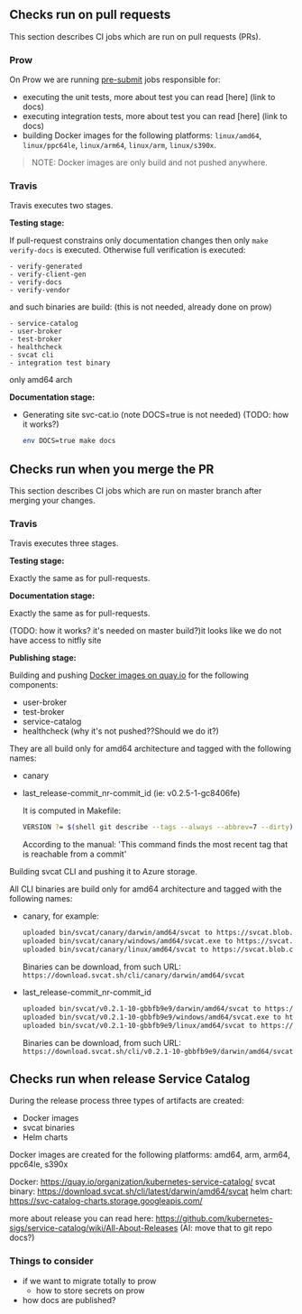## Checks run on pull requests

This section describes CI jobs which are run on pull requests (PRs).
                                                         
### Prow

On Prow we are running [pre-submit](https://github.com/kubernetes/test-infra/blob/master/config/jobs/kubernetes-sigs/service-catalog/service-catalog-presubmits.yaml) jobs responsible for:

- executing the unit tests, more about test you can read [here] (link to docs)
- executing integration tests, more about test you can read [here] (link to docs)
- building Docker images for the following platforms: `linux/amd64`, `linux/ppc64le`, `linux/arm64`, `linux/arm`, `linux/s390x`.

> NOTE: Docker images are only build and not pushed anywhere.

### Travis

Travis executes two stages.

**Testing stage:**

If pull-request constrains only documentation changes then only `make verify-docs` is executed.
Otherwise full verification is executed:

    - verify-generated 
    - verify-client-gen 
    - verify-docs 
    - verify-vendor
    
and such binaries are build: (this is not needed, already done on prow)

	- service-catalog
  	- user-broker
  	- test-broker
  	- healthcheck
  	- svcat cli 
    - integration test binary

only amd64 arch

**Documentation stage:**

- Generating site svc-cat.io (note DOCS=true is not needed) (TODO: how it works?)
  ```bash
  env DOCS=true make docs
  ```
                                                            
## Checks run when you merge the PR

This section describes CI jobs which are run on master branch after merging your changes.

### Travis

Travis executes three stages.

**Testing stage:**

Exactly the same as for pull-requests.

**Documentation stage:**

Exactly the same as for pull-requests.
             
(TODO: how it works? it's needed on master build?)it looks like we do not have access to nitfly site

**Publishing stage:**

Building and pushing [Docker images on quay.io](https://quay.io/organization/kubernetes-service-catalog) for the following components:
- user-broker 
- test-broker 
- service-catalog
- healthcheck (why it's not pushed??Should we do it?)

They are all build only for amd64 architecture and tagged with the following names:
- canary
- last_release-commit_nr-commit_id (ie: v0.2.5-1-gc8406fe)
    
    It is computed in Makefile:
    ```bash
    VERSION ?= $(shell git describe --tags --always --abbrev=7 --dirty)
    ```
    According to the manual: 'This command finds the most recent tag that is reachable from a commit'

Building svcat CLI and pushing it to Azure storage.

All CLI binaries are build only for amd64 architecture and tagged with the following names:
- canary, for example:
  ```bash
  uploaded bin/svcat/canary/darwin/amd64/svcat to https://svcat.blob.core.windows.net/cli/canary/darwin/amd64/svcat
  uploaded bin/svcat/canary/windows/amd64/svcat.exe to https://svcat.blob.core.windows.net/cli/canary/windows/amd64/svcat.exe
  uploaded bin/svcat/canary/linux/amd64/svcat to https://svcat.blob.core.windows.net/cli/canary/linux/amd64/svcat
  ```
  
  Binaries can be download, from such URL:
  `https://download.svcat.sh/cli/canary/darwin/amd64/svcat`
- last_release-commit_nr-commit_id
  ```bash
  uploaded bin/svcat/v0.2.1-10-gbbfb9e9/darwin/amd64/svcat to https://svcat.blob.core.windows.net/cli/v0.2.1-10-gbbfb9e9/darwin/amd64/svcat
  uploaded bin/svcat/v0.2.1-10-gbbfb9e9/windows/amd64/svcat.exe to https://svcat.blob.core.windows.net/cli/v0.2.1-10-gbbfb9e9/windows/amd64/svcat.exe
  uploaded bin/svcat/v0.2.1-10-gbbfb9e9/linux/amd64/svcat to https://svcat.blob.core.windows.net/cli/v0.2.1-10-gbbfb9e9/linux/amd64/svcat
  ```

  Binaries can be download, from such URL:
  `https://download.svcat.sh/cli/v0.2.1-10-gbbfb9e9/darwin/amd64/svcat`
	
## Checks run when release Service Catalog

During the release process three types of artifacts are created:
- Docker images
- svcat binaries
- Helm charts

Docker images are created for the following platforms: amd64, arm, arm64, ppc64le, s390x

Docker: https://quay.io/organization/kubernetes-service-catalog/
svcat binary: https://download.svcat.sh/cli/latest/darwin/amd64/svcat
helm chart: https://svc-catalog-charts.storage.googleapis.com/

more about release you can read here: https://github.com/kubernetes-sigs/service-catalog/wiki/All-About-Releases (AI: move that to git repo docs?)

### Things to consider

- if we want to migrate totally to prow
    - how to store secrets on prow
- how docs are published?

